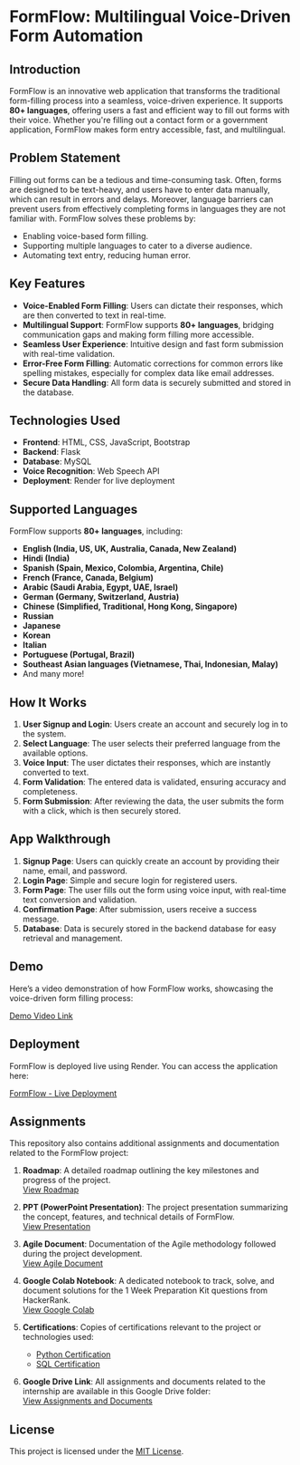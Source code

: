 # **FormFlow: Multilingual Voice-Driven Form Automation**

## **Introduction**

FormFlow is an innovative web application that transforms the traditional form-filling process into a seamless, voice-driven experience. It supports **80+ languages**, offering users a fast and efficient way to fill out forms with their voice. Whether you're filling out a contact form or a government application, FormFlow makes form entry accessible, fast, and multilingual.

## **Problem Statement**

Filling out forms can be a tedious and time-consuming task. Often, forms are designed to be text-heavy, and users have to enter data manually, which can result in errors and delays. Moreover, language barriers can prevent users from effectively completing forms in languages they are not familiar with. FormFlow solves these problems by:
- Enabling voice-based form filling.
- Supporting multiple languages to cater to a diverse audience.
- Automating text entry, reducing human error.

## **Key Features**

- **Voice-Enabled Form Filling**: Users can dictate their responses, which are then converted to text in real-time.
- **Multilingual Support**: FormFlow supports **80+ languages**, bridging communication gaps and making form filling more accessible.
- **Seamless User Experience**: Intuitive design and fast form submission with real-time validation.
- **Error-Free Form Filling**: Automatic corrections for common errors like spelling mistakes, especially for complex data like email addresses.
- **Secure Data Handling**: All form data is securely submitted and stored in the database.

## **Technologies Used**

- **Frontend**: HTML, CSS, JavaScript, Bootstrap
- **Backend**: Flask
- **Database**: MySQL
- **Voice Recognition**: Web Speech API
- **Deployment**: Render for live deployment

## **Supported Languages**

FormFlow supports **80+ languages**, including:
- **English (India, US, UK, Australia, Canada, New Zealand)**
- **Hindi (India)**
- **Spanish (Spain, Mexico, Colombia, Argentina, Chile)**
- **French (France, Canada, Belgium)**
- **Arabic (Saudi Arabia, Egypt, UAE, Israel)**
- **German (Germany, Switzerland, Austria)**
- **Chinese (Simplified, Traditional, Hong Kong, Singapore)**
- **Russian**
- **Japanese**
- **Korean**
- **Italian**
- **Portuguese (Portugal, Brazil)**
- **Southeast Asian languages (Vietnamese, Thai, Indonesian, Malay)**
- And many more!

## **How It Works**

1. **User Signup and Login**: Users create an account and securely log in to the system.
2. **Select Language**: The user selects their preferred language from the available options.
3. **Voice Input**: The user dictates their responses, which are instantly converted to text.
4. **Form Validation**: The entered data is validated, ensuring accuracy and completeness.
5. **Form Submission**: After reviewing the data, the user submits the form with a click, which is then securely stored.

## **App Walkthrough**

1. **Signup Page**: Users can quickly create an account by providing their name, email, and password.
2. **Login Page**: Simple and secure login for registered users.
3. **Form Page**: The user fills out the form using voice input, with real-time text conversion and validation.
4. **Confirmation Page**: After submission, users receive a success message.
5. **Database**: Data is securely stored in the backend database for easy retrieval and management.

## **Demo**

Here’s a video demonstration of how FormFlow works, showcasing the voice-driven form filling process:

[Demo Video Link](demo%20video/demo-video%20(Mohammed%20Javad%20A%20A).mp4)

## **Deployment**

FormFlow is deployed live using Render. You can access the application here:

[FormFlow - Live Deployment](https://beyond-qwerty-form-filling.onrender.com)

## **Assignments**

This repository also contains additional assignments and documentation related to the FormFlow project:

1. **Roadmap**: A detailed roadmap outlining the key milestones and progress of the project.  
   [View Roadmap](assignments/Roadmap%20(Mohammed%20Javad%20A%20A).pdf)

2. **PPT (PowerPoint Presentation)**: The project presentation summarizing the concept, features, and technical details of FormFlow.  
   [View Presentation](https://docs.google.com/presentation/d/1dv_RSULOO6UqsYfnX29M0BksRHw3cqdX/edit?usp=drive_link&ouid=106563736108223114761&rtpof=true&sd=true)

3. **Agile Document**: Documentation of the Agile methodology followed during the project development.  
   [View Agile Document](assignments/Agile_Template_v0.1(MOHAMMED_JAVAD_A_A).xls)

4. **Google Colab Notebook**: A dedicated notebook to track, solve, and document solutions for the 1 Week Preparation Kit questions from HackerRank.  
   [View Google Colab](https://colab.research.google.com/drive/1Z-u_jp7I8TsPYqwkfRlI2zsnR6JxVbWz?usp=sharing)

5. **Certifications**: Copies of certifications relevant to the project or technologies used:  
   - [Python Certification](assignments/certifications/python_basic%20certificate%20(Mohammed%20Javad%20A%20A).pdf)  
   - [SQL Certification](assignments/certifications/sql_basic%20certificate%20(Mohammed%20Javad%20A%20A).pdf)
     
6. **Google Drive Link**: All assignments and documents related to the internship are available in this Google Drive folder:  
   [View Assignments and Documents](https://drive.google.com/drive/folders/1bXgNaArLhzFXO7xKns_OEAdDLO9FwYn8?usp=drive_link)

## **License**

This project is licensed under the [MIT License](LICENSE). 
